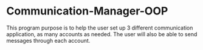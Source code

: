# Communication-Manager-OOP
This program purpose is to help the user set up 3 different communication application, as many accounts as needed. The user will also be able to send messages through each account.
